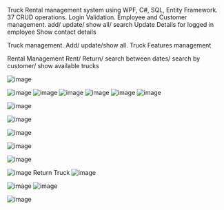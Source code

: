 Truck Rental management system  using WPF, C#, SQL, Entity Framework.
37 CRUD operations.
Login Validation.
Employee and Customer management.
add/ update/ show all/ search 
Update Details for logged in employee
Show contact details

Truck management.
Add/ update/show all.
Truck Features management

Rental Management
Rent/ Return/ search between dates/ search by customer/ show available trucks

![image](https://user-images.githubusercontent.com/81549043/171828868-e7d9d8c1-981a-4c4d-9828-ccd4a5539905.png)

![image](https://user-images.githubusercontent.com/81549043/171828987-6c79e302-da3d-486a-9b27-c3b61a46f8d1.png) ![image](https://user-images.githubusercontent.com/81549043/171829055-9ecaebd9-a418-4296-9120-dcfb4eecae37.png)
![image](https://user-images.githubusercontent.com/81549043/171829114-29d52125-886c-4bd3-ba92-260acaeadcc1.png) ![image](https://user-images.githubusercontent.com/81549043/171829194-021b6080-755f-4e25-85b2-c5f54fac7e03.png)
![image](https://user-images.githubusercontent.com/81549043/171829254-0544cd2b-cd4d-4eb5-acd0-7109e6a2c6e6.png)
![image](https://user-images.githubusercontent.com/81549043/171829353-e584b3fe-7706-45bc-95f0-f7fed6e44878.png)

![image](https://user-images.githubusercontent.com/81549043/171830172-cbc00498-70de-4c7d-9ddb-4cbb4b89251d.png)

![image](https://user-images.githubusercontent.com/81549043/171829465-fc358230-a109-47fa-ad6b-ac756bea9c8e.png) 

![image](https://user-images.githubusercontent.com/81549043/171829580-5f3b31a2-e0a9-43f3-9cc6-6d11b89aca0b.png)

![image](https://user-images.githubusercontent.com/81549043/171829682-961a2e81-a261-4047-87a0-2ccf1e17c16b.png)

![image](https://user-images.githubusercontent.com/81549043/171829750-c8ab74ec-04be-4ada-aee7-41b5d74126e9.png)

![image](https://user-images.githubusercontent.com/81549043/171829868-252f046b-6c45-46df-95b5-bcaabeb6d13f.png)
Return Truck
![image](https://user-images.githubusercontent.com/81549043/171829937-6426e9b9-2b08-401d-b25d-0ced53ab0973.png)

![image](https://user-images.githubusercontent.com/81549043/171830014-fe4181fe-195d-4a3a-b2ee-928f2058f1e1.png) ![image](https://user-images.githubusercontent.com/81549043/171830337-278408dd-c022-484d-8351-6097cc8cb178.png)

![image](https://user-images.githubusercontent.com/81549043/171830074-47f7b02a-14ea-4c30-9f0a-b2ab7c352b75.png)







